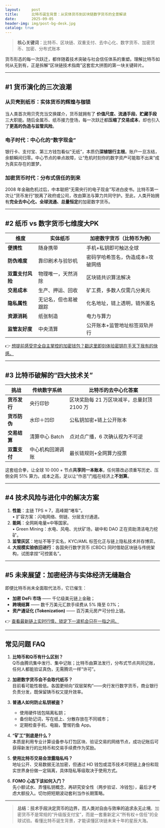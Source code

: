 ```yaml
---
layout:     post
title:      比特币诞生背景：从实体货币到区块链数字货币的全景解读
date:       2025-09-05
header-img: img/post-bg-desk.jpg
catalog: true
---
```


> **核心关键词**：比特币、区块链、双重支付、去中心化、数字货币、加密货币、加密、分布式账本  

货币形态的每一次跃迁，都伴随着技术突破与社会信任体系的重塑。理解比特币如何从无到有，正是拆解“区块链技术指南”这套宏大拼图的第一块关键碎片。

---

## #1 货币演化的三次浪潮

### 从贝壳到纸币：实体货币的辉煌与枷锁  
当人类首次用贝壳充当交换媒介，货币就拥有了 **价值尺度、流通手段、贮藏手段** 三大职能。随后金属币、纸币接力登场，每一次跃迁都**压缩了交易成本**，却也引入了**更高的伪造与监管风险**。  

### 电子时代：中心化的“数字现金”  
银行卡、支付宝、第三方钱包看似“无纸”，本质仍**深植银行主根**。账户一旦冻结，余额瞬间归零。中心节点的单点故障，让“危机时刻你的数字资产可能取不出来”成为真实存在的噩梦。  

### 加密货币时代：分布式信任的到来  
2008 年金融危机过后，中本聪把“无需央行的电子现金”写进白皮书。比特币第一次让“货币发行”脱离了政府或公司，改由算法与算力共同守护。至此，人类开始拥有**完全去中心化、全球流通、总量恒定**的加密数字货币。  

---

## #2 纸币 vs 数字货币七维度大PK

| 维度 | 实体纸币 | 加密数字货币（比特币为例） |
|---|---|---|
| **便携性** | 随身携带 | 手机+私钥即可触达全球 |
| **防伪难度** | 靠印刷术与验钞机 | 密码学哈希签名，伪造成本=攻破网络 |
| **双重支付风险** | 物理唯一，天然消除 | 区块链共识算法解决 |
| **交易成本** | 生产、押运、回收 | 矿工费，多数人仅需几分美元 |
| **隐私属性** | 无记名，但也易被跟踪 | 化名地址，链上透明，链外匿名 |
| **资源消耗** | 纸张制造 | 电力与算力 |
| **监管友好度** | 中央清算 | 公开账本+监管地址标签双轨并行 |

👉 [想提前感受完全自主掌控的加密钱包？戳这里即刻体验密钥在手天下我有的快感。](https://okxdog.com/)  

---

## #3 比特币破解的“四大技术关”

| 挑战 | 传统数字系统 | 比特币的去中心化答案 |
|---|---|---|
| **货币发行** | 央行印钞 | 区块奖励每 21 万区块减半，总量封顶 2100 万 |
| **货币防伪** | 水印＋凹印 | 公私钥加密+链上公开账本 |
| **交易结算** | 清算中心 Batch | 点对点广播，6 次确认视为不可逆 |
| **双重支付** | 中心机构回溯调账 | 最长链规则+全网算力投票 |

这套组合拳，让全球 10 000 + 节点**共享同一本账本**，任何篡改必须重写历史、压倒全网 51% 算力。成本之高，足以让“作恶”门槛在经济上**不划算**。

---

## #4 技术风险与进化中的解决方案

1. **性能**：主链 TPS ≈ 7，高峰期“堵车”。  
   • 扩容方案：闪电网络、侧链、分层支付通道。  
2. **能耗**：全网耗电量≈中等国家。  
   • Green Mining：水电、风电、光伏矿场，碳中和 DAO 正在资助清洁电力挖矿。  
3. **监管灰区**：地址不等于实名，KYC/AML 标签化正与链上隐私技术并存博弈。  
4. **大规模实验依旧进行**：各国央行数字货币 (CBDC) 同时借助区块链与传统架构，试图拿捏“可控匿名”。

---

## #5 未来展望：加密经济与实体经济无缝融合

即便比特币尚未全面取代法币，它已催生：  
- **加密 DeFi 市场** —— 千亿级美元链上金融；  
- **跨境结算** —— 数千万美元汇款手续费从 5% 降至 0.1%；  
- **资产通证化 (Tokenization)** —— 百万美元房产可分份上链。

👉 [查看最新链上实时行情，锁定下一波机会只在一指之间。](https://okxdog.com/)

---

## 常见问题 FAQ

1. **比特币和Q币有什么区别？**  
   Q币由腾讯集中发行、集中记账；比特币由算法发行，分布式节点共同记账，任何人都能验证真伪，无需腾讯一样“许可”。

2. **加密数字货币会不会取代纸币？**  
   目前看可能性极低。各国更倾向“双层架构”——央行发行数字货币，商业银行负责分发，既保留铸币权又提升效率。

3. **普通人如何防止私钥被盗？**  
   - 使用硬件钱包隔离私钥；  
   - 备份助记词，写在纸上、分散存放在不同城市；  
   - 定期检查手机、电脑，警惕钓鱼 App。

4. **“矿工”到底是什么？**  
   本质是利用专业计算设备参与打包区块、验证交易的网络节点，成功记账后可获得新发行的比特币和交易手续费作为奖励。

5. **使用比特币交易会泄露隐私吗？**  
   地址公开、交易数据无法加密，但通过 HD 钱包或混币技术可把链上身份和现实世界身份做一定隔离，具体隐私等级取决于使用方式。

6. **FOMO 心态下该如何入门？**  
   先小额试水、弄懂私钥概念，再研究安全性（两步验证、冷钱包），最后才考虑大额投入。切勿把短期波动套利当作长期策略。

---

> **总结：技术手段决定货币的边界，而人类对自由与效率的追求永无止境**。加密货币不是常规的“升级版支付宝”，而是一套重新定义“所有权＋信任”的全球试验。看懂比特币诞生背景，才能读懂区块链未来十年的星辰大海。